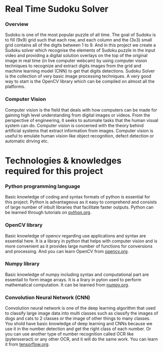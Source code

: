# Real Time Sudoku Solver
### Overview
Sudoku is one of the most popular puzzle of all time. The goal of Sudoku is to fill (9x9) grid such that each row, and each column and the (3x3) small grid contains all of the digits between 1 to 9. And in this project we create a Sudoku solver which recognise the elements of Sudoku puzzle in the input video and providing a digital solution overlays on the top of the original image in real time (in live computer webcam) by using computer vision techniques to recognize and extract digits images from the grid and machine learning model (CNN) to get that digits detections. Sudoku Solver is the collection of very basic image processing techniques. A very good way to start is the OpenCV library which can be compiled on almost all the platforms.

### Computer Vision
Computer vision is the field that deals with how computers can be made for gaining high level understanding from digital images or videos. From the perspective of engineering, it seeks to automate tasks that the human visual system can do. Computer vision is concerned with the theory behind artificial systems that extract information from images. Computer vision is useful to emulate human vision like object recognition, defect detection or automatic driving etc.

# Technologies & knowledges required for this project
### Python programming language
Basic knowledge of coding and syntax formats of python is essential for this project. Python is advantageous as it easy to comprehend and consists of large number of inbult libraries that facilitate faster outputs. Python can be learned through tutorials on [python.org](https://www.python.org/about/gettingstarted/).

### OpenCV library
Basic knowledge of opencv regarding use applications and syntax are essential here. It is a library in python that helps with computer vision and is more convenient as it provides large number of functions for conversions and processing. And you can learn OpenCV from [opencv.org](https://docs.opencv.org/3.0-beta/doc/py_tutorials/py_tutorials.html).

### Numpy library
Basic knowledge of numpy including syntax and computational part are essentail to form image arrays. It is a lirary in pyton used to perform mathematical computation. It can be learned from [numpy.org](http://www.numpy.org/).

### Convolution Neural Network (CNN)
Convolution neural network is one of the deep learning algorithm that used to classify large image data into multi classes such as classify the images of dogs and cats to 2 classes or the image of other things to many classes. You shold have basic knowledge of deep learning and CNNs because we use it in the number detection and get the right class of each number. Or you can use another type of number recognition called OCR like (pytersseract) or any other OCR, and it will do the same work. You can learn it from [tensorflow.org](https://www.tensorflow.org/tutorials/images/cnn).
